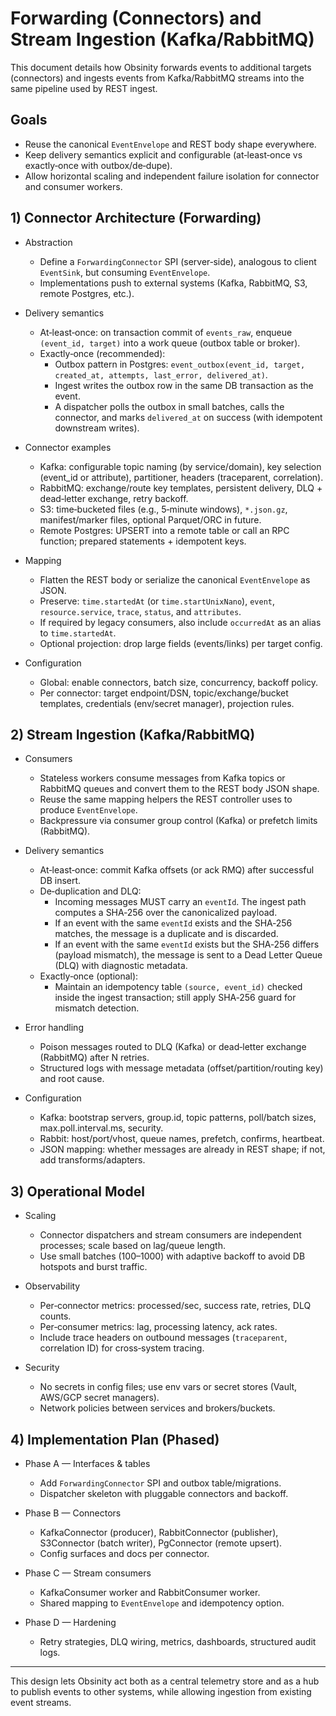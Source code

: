 # Forwarding (Connectors) and Stream Ingestion (Kafka/RabbitMQ)

This document details how Obsinity forwards events to additional targets (connectors) and ingests events from Kafka/RabbitMQ streams into the same pipeline used by REST ingest.

## Goals
- Reuse the canonical `EventEnvelope` and REST body shape everywhere.
- Keep delivery semantics explicit and configurable (at‑least‑once vs exactly‑once with outbox/de‑dupe).
- Allow horizontal scaling and independent failure isolation for connector and consumer workers.

## 1) Connector Architecture (Forwarding)

- Abstraction
  - Define a `ForwardingConnector` SPI (server‑side), analogous to client `EventSink`, but consuming `EventEnvelope`.
  - Implementations push to external systems (Kafka, RabbitMQ, S3, remote Postgres, etc.).

- Delivery semantics
  - At‑least‑once: on transaction commit of `events_raw`, enqueue `(event_id, target)` into a work queue (outbox table or broker).
  - Exactly‑once (recommended):
    - Outbox pattern in Postgres: `event_outbox(event_id, target, created_at, attempts, last_error, delivered_at)`.
    - Ingest writes the outbox row in the same DB transaction as the event.
    - A dispatcher polls the outbox in small batches, calls the connector, and marks `delivered_at` on success (with idempotent downstream writes).

- Connector examples
  - Kafka: configurable topic naming (by service/domain), key selection (event_id or attribute), partitioner, headers (traceparent, correlation).
  - RabbitMQ: exchange/route key templates, persistent delivery, DLQ + dead‑letter exchange, retry backoff.
  - S3: time‑bucketed files (e.g., 5‑minute windows), `*.json.gz`, manifest/marker files, optional Parquet/ORC in future.
  - Remote Postgres: UPSERT into a remote table or call an RPC function; prepared statements + idempotent keys.

- Mapping
  - Flatten the REST body or serialize the canonical `EventEnvelope` as JSON.
  - Preserve: `time.startedAt` (or `time.startUnixNano`), `event`, `resource.service`, `trace`, `status`, and `attributes`.
  - If required by legacy consumers, also include `occurredAt` as an alias to `time.startedAt`.
  - Optional projection: drop large fields (events/links) per target config.

- Configuration
  - Global: enable connectors, batch size, concurrency, backoff policy.
  - Per connector: target endpoint/DSN, topic/exchange/bucket templates, credentials (env/secret manager), projection rules.

## 2) Stream Ingestion (Kafka/RabbitMQ)

- Consumers
  - Stateless workers consume messages from Kafka topics or RabbitMQ queues and convert them to the REST body JSON shape.
  - Reuse the same mapping helpers the REST controller uses to produce `EventEnvelope`.
  - Backpressure via consumer group control (Kafka) or prefetch limits (RabbitMQ).

- Delivery semantics
  - At‑least‑once: commit Kafka offsets (or ack RMQ) after successful DB insert.
  - De‑duplication and DLQ:
    - Incoming messages MUST carry an `eventId`. The ingest path computes a SHA‑256 over the canonicalized payload.
    - If an event with the same `eventId` exists and the SHA‑256 matches, the message is a duplicate and is discarded.
    - If an event with the same `eventId` exists but the SHA‑256 differs (payload mismatch), the message is sent to a Dead Letter Queue (DLQ) with diagnostic metadata.
  - Exactly‑once (optional):
    - Maintain an idempotency table `(source, event_id)` checked inside the ingest transaction; still apply SHA‑256 guard for mismatch detection.

- Error handling
  - Poison messages routed to DLQ (Kafka) or dead‑letter exchange (RabbitMQ) after N retries.
  - Structured logs with message metadata (offset/partition/routing key) and root cause.

- Configuration
  - Kafka: bootstrap servers, group.id, topic patterns, poll/batch sizes, max.poll.interval.ms, security.
  - Rabbit: host/port/vhost, queue names, prefetch, confirms, heartbeat.
  - JSON mapping: whether messages are already in REST shape; if not, add transforms/adapters.

## 3) Operational Model

- Scaling
  - Connector dispatchers and stream consumers are independent processes; scale based on lag/queue length.
  - Use small batches (100–1000) with adaptive backoff to avoid DB hotspots and burst traffic.

- Observability
  - Per‑connector metrics: processed/sec, success rate, retries, DLQ counts.
  - Per‑consumer metrics: lag, processing latency, ack rates.
  - Include trace headers on outbound messages (`traceparent`, correlation ID) for cross‑system tracing.

- Security
  - No secrets in config files; use env vars or secret stores (Vault, AWS/GCP secret managers).
  - Network policies between services and brokers/buckets.

## 4) Implementation Plan (Phased)

- Phase A — Interfaces & tables
  - Add `ForwardingConnector` SPI and outbox table/migrations.
  - Dispatcher skeleton with pluggable connectors and backoff.

- Phase B — Connectors
  - KafkaConnector (producer), RabbitConnector (publisher), S3Connector (batch writer), PgConnector (remote upsert).
  - Config surfaces and docs per connector.

- Phase C — Stream consumers
  - KafkaConsumer worker and RabbitConsumer worker.
  - Shared mapping to `EventEnvelope` and idempotency option.

- Phase D — Hardening
  - Retry strategies, DLQ wiring, metrics, dashboards, structured audit logs.

---
This design lets Obsinity act both as a central telemetry store and as a hub to publish events to other systems, while allowing ingestion from existing event streams.
